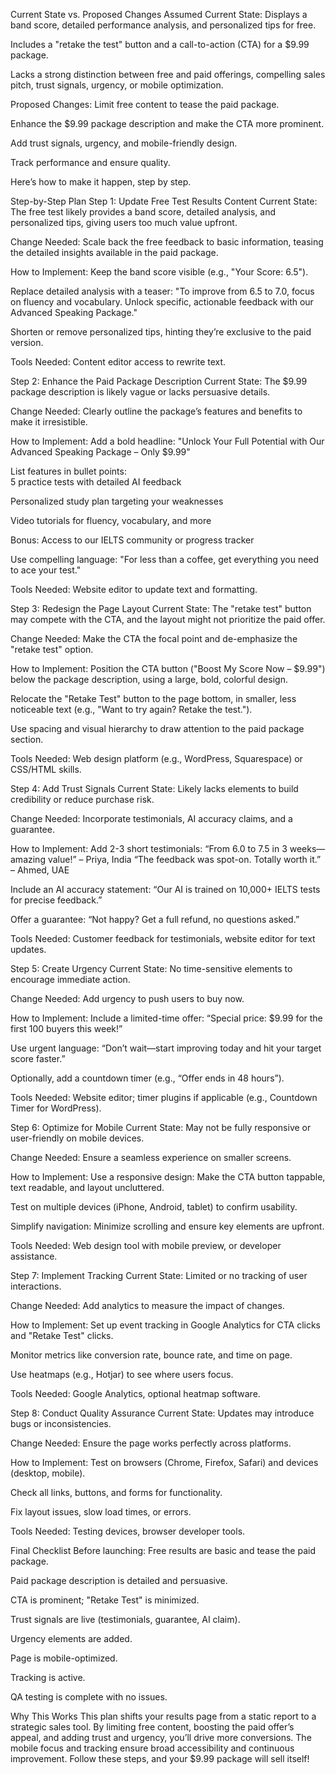 Current State vs. Proposed Changes
Assumed Current State:
Displays a band score, detailed performance analysis, and personalized tips for free.

Includes a "retake the test" button and a call-to-action (CTA) for a $9.99 package.

Lacks a strong distinction between free and paid offerings, compelling sales pitch, trust signals, urgency, or mobile optimization.

Proposed Changes:
Limit free content to tease the paid package.

Enhance the $9.99 package description and make the CTA more prominent.

Add trust signals, urgency, and mobile-friendly design.

Track performance and ensure quality.

Here’s how to make it happen, step by step.

Step-by-Step Plan
Step 1: Update Free Test Results Content
Current State: The free test likely provides a band score, detailed analysis, and personalized tips, giving users too much value upfront.

Change Needed: Scale back the free feedback to basic information, teasing the detailed insights available in the paid package.

How to Implement:
Keep the band score visible (e.g., "Your Score: 6.5").

Replace detailed analysis with a teaser:
"To improve from 6.5 to 7.0, focus on fluency and vocabulary. Unlock specific, actionable feedback with our Advanced Speaking Package."

Shorten or remove personalized tips, hinting they’re exclusive to the paid version.

Tools Needed: Content editor access to rewrite text.

Step 2: Enhance the Paid Package Description
Current State: The $9.99 package description is likely vague or lacks persuasive details.

Change Needed: Clearly outline the package’s features and benefits to make it irresistible.

How to Implement:
Add a bold headline:
"Unlock Your Full Potential with Our Advanced Speaking Package – Only $9.99"

List features in bullet points:  
5 practice tests with detailed AI feedback

Personalized study plan targeting your weaknesses

Video tutorials for fluency, vocabulary, and more

Bonus: Access to our IELTS community or progress tracker

Use compelling language:
"For less than a coffee, get everything you need to ace your test."

Tools Needed: Website editor to update text and formatting.

Step 3: Redesign the Page Layout
Current State: The "retake test" button may compete with the CTA, and the layout might not prioritize the paid offer.

Change Needed: Make the CTA the focal point and de-emphasize the "retake test" option.

How to Implement:
Position the CTA button ("Boost My Score Now – $9.99") below the package description, using a large, bold, colorful design.

Relocate the "Retake Test" button to the page bottom, in smaller, less noticeable text (e.g., "Want to try again? Retake the test.").

Use spacing and visual hierarchy to draw attention to the paid package section.

Tools Needed: Web design platform (e.g., WordPress, Squarespace) or CSS/HTML skills.

Step 4: Add Trust Signals
Current State: Likely lacks elements to build credibility or reduce purchase risk.

Change Needed: Incorporate testimonials, AI accuracy claims, and a guarantee.

How to Implement:
Add 2-3 short testimonials:
“From 6.0 to 7.5 in 3 weeks—amazing value!” – Priya, India
“The feedback was spot-on. Totally worth it.” – Ahmed, UAE

Include an AI accuracy statement:
“Our AI is trained on 10,000+ IELTS tests for precise feedback.”

Offer a guarantee:
“Not happy? Get a full refund, no questions asked.”

Tools Needed: Customer feedback for testimonials, website editor for text updates.

Step 5: Create Urgency
Current State: No time-sensitive elements to encourage immediate action.

Change Needed: Add urgency to push users to buy now.

How to Implement:
Include a limited-time offer:
“Special price: $9.99 for the first 100 buyers this week!”

Use urgent language:
“Don’t wait—start improving today and hit your target score faster.”

Optionally, add a countdown timer (e.g., “Offer ends in 48 hours”).

Tools Needed: Website editor; timer plugins if applicable (e.g., Countdown Timer for WordPress).

Step 6: Optimize for Mobile
Current State: May not be fully responsive or user-friendly on mobile devices.

Change Needed: Ensure a seamless experience on smaller screens.

How to Implement:
Use a responsive design: Make the CTA button tappable, text readable, and layout uncluttered.

Test on multiple devices (iPhone, Android, tablet) to confirm usability.

Simplify navigation: Minimize scrolling and ensure key elements are upfront.

Tools Needed: Web design tool with mobile preview, or developer assistance.

Step 7: Implement Tracking
Current State: Limited or no tracking of user interactions.

Change Needed: Add analytics to measure the impact of changes.

How to Implement:
Set up event tracking in Google Analytics for CTA clicks and "Retake Test" clicks.

Monitor metrics like conversion rate, bounce rate, and time on page.

Use heatmaps (e.g., Hotjar) to see where users focus.

Tools Needed: Google Analytics, optional heatmap software.

Step 8: Conduct Quality Assurance
Current State: Updates may introduce bugs or inconsistencies.

Change Needed: Ensure the page works perfectly across platforms.

How to Implement:
Test on browsers (Chrome, Firefox, Safari) and devices (desktop, mobile).

Check all links, buttons, and forms for functionality.

Fix layout issues, slow load times, or errors.

Tools Needed: Testing devices, browser developer tools.

Final Checklist
Before launching:
Free results are basic and tease the paid package.

Paid package description is detailed and persuasive.

CTA is prominent; "Retake Test" is minimized.

Trust signals are live (testimonials, guarantee, AI claim).

Urgency elements are added.

Page is mobile-optimized.

Tracking is active.

QA testing is complete with no issues.

Why This Works
This plan shifts your results page from a static report to a strategic sales tool. By limiting free content, boosting the paid offer’s appeal, and adding trust and urgency, you’ll drive more conversions. The mobile focus and tracking ensure broad accessibility and continuous improvement.
Follow these steps, and your $9.99 package will sell itself!
